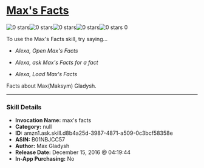 # [Max's Facts](http://alexa.amazon.com/#skills/amzn1.ask.skill.d8b4a25d-3987-4871-a509-0c3bcf58358e)
![0 stars](../../images/ic_star_border_black_18dp_1x.png)![0 stars](../../images/ic_star_border_black_18dp_1x.png)![0 stars](../../images/ic_star_border_black_18dp_1x.png)![0 stars](../../images/ic_star_border_black_18dp_1x.png)![0 stars](../../images/ic_star_border_black_18dp_1x.png) 0

To use the Max's Facts skill, try saying...

* *Alexa, Open Max's Facts*

* *Alexa, ask Max's Facts for a fact*

* *Alexa, Load Max's Facts*

Facts about Max(Maksym) Gladysh.

***

### Skill Details

* **Invocation Name:** max's facts
* **Category:** null
* **ID:** amzn1.ask.skill.d8b4a25d-3987-4871-a509-0c3bcf58358e
* **ASIN:** B01NBJCC57
* **Author:** Max Gladysh
* **Release Date:** December 15, 2016 @ 04:19:44
* **In-App Purchasing:** No
